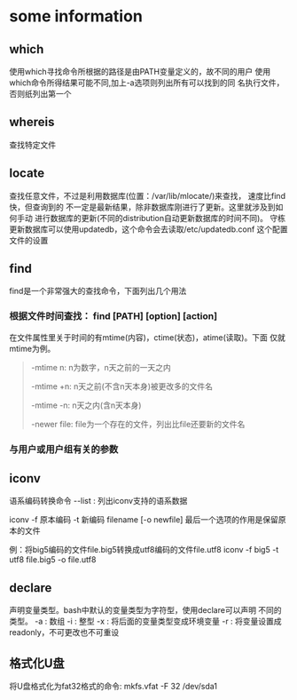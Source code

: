 # some information #

## which ##
使用which寻找命令所根据的路径是由PATH变量定义的，故不同的用户
使用which命令所得结果可能不同,加上-a选项则列出所有可以找到的同
名执行文件，否则纸列出第一个

## whereis ##
查找特定文件

## locate ##
查找任意文件，不过是利用数据库(位置：/var/lib/mlocate/)来查找，
速度比find快，但查询到的
不一定是最新结果，除非数据库刚进行了更新。这里就涉及到如何手动
进行数据库的更新(不同的distribution自动更新数据库的时间不同)。
守栋更新数据库可以使用updatedb，这个命令会去读取/etc/updatedb.conf
这个配置文件的设置

## find ##
find是一个非常强大的查找命令，下面列出几个用法
### 根据文件时间查找： find [PATH] [option] [action] ####
在文件属性里关于时间的有mtime(内容)，ctime(状态)，atime(读取)。下面
仅就mtime为例。

> -mtime  n: n为数字，n天之前的一天之内
>
> -mtime +n: n天之前(不含n天本身)被更改多的文件名
>
> -mtime -n: n天之内(含n天本身)
>
> -newer file: file为一个存在的文件，列出比file还要新的文件名

### 与用户或用户组有关的参数 ###

## iconv ##
语系编码转换命令
--list : 列出iconv支持的语系数据

iconv -f 原本编码 -t 新编码 filename [-o newfile]
最后一个选项的作用是保留原本的文件

例：将big5编码的文件file.big5转换成utf8编码的文件file.utf8
iconv -f big5 -t utf8 file.big5 -o file.utf8

## declare ##
声明变量类型。bash中默认的变量类型为字符型，使用declare可以声明
不同的类型。
-a : 数组
-i : 整型
-x : 将后面的变量类型变成环境变量
-r : 将变量设置成readonly，不可更改也不可重设

## 格式化U盘 ##
将U盘格式化为fat32格式的命令: mkfs.vfat -F 32 /dev/sda1
